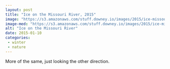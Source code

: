 ```yaml
---
layout: post
title: "Ice on the Missouri River, 2015"
image: "https://s3.amazonaws.com/stuff.downey.io/images/2015/ice-missouri-river.jpg"
image-med: "https://s3.amazonaws.com/stuff.downey.io/images/2015/ice-missouri-river-750.jpg"
alt: "Ice on the Missouri River"
date: 2015-01-10
categories:
 - winter
 - nature
---
```


More of the same, just looking the other direction.
